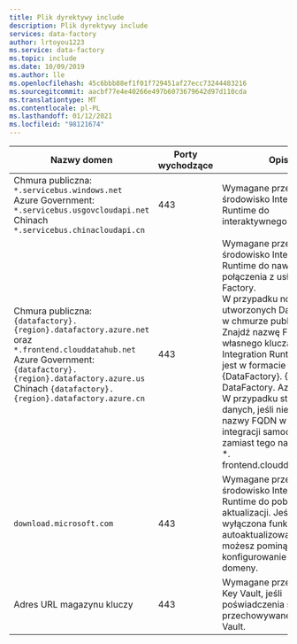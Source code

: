 ```yaml
---
title: Plik dyrektywy include
description: Plik dyrektywy include
services: data-factory
author: lrtoyou1223
ms.service: data-factory
ms.topic: include
ms.date: 10/09/2019
ms.author: lle
ms.openlocfilehash: 45c6bbb88ef1f01f729451af27ecc73244483216
ms.sourcegitcommit: aacbf77e4e40266e497b6073679642d97d110cda
ms.translationtype: MT
ms.contentlocale: pl-PL
ms.lasthandoff: 01/12/2021
ms.locfileid: "98121674"
---
```

| Nazwy domen                                          | Porty wychodzące | Opis                |
| ----------------------------------------------------- | -------------- | ---------------------------|
| Chmura publiczna: `*.servicebus.windows.net` <br> Azure Government: `*.servicebus.usgovcloudapi.net` <br> Chinach `*.servicebus.chinacloudapi.cn`   | 443            | Wymagane przez własne środowisko Integration Runtime do interaktywnego tworzenia. |
| Chmura publiczna: `{datafactory}.{region}.datafactory.azure.net`<br> oraz `*.frontend.clouddatahub.net` <br> Azure Government: `{datafactory}.{region}.datafactory.azure.us` <br> Chinach `{datafactory}.{region}.datafactory.azure.cn` | 443            | Wymagane przez własne środowisko Integration Runtime do nawiązywania połączenia z usługą Data Factory. <br>W przypadku nowych utworzonych Data Factory w chmurze publicznej Znajdź nazwę FQDN z własnego klucza Integration Runtime, który jest w formacie {DataFactory}. {Region}. DataFactory. Azure. NET. W przypadku starej fabryki danych, jeśli nie widzisz nazwy FQDN w kluczu integracji samodzielnej, zamiast tego należy użyć *. frontend.clouddatahub.net. |
| `download.microsoft.com`    | 443            | Wymagane przez własne środowisko Integration Runtime do pobierania aktualizacji. Jeśli została wyłączona funkcja autoaktualizowania, możesz pominąć konfigurowanie tej domeny. |
| Adres URL magazynu kluczy | 443           | Wymagane przez Azure Key Vault, jeśli poświadczenia są przechowywane w Key Vault. |

